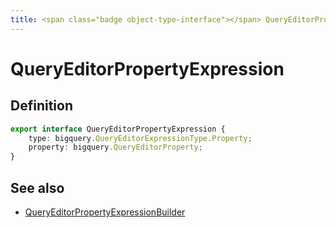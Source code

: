 ```yaml
---
title: <span class="badge object-type-interface"></span> QueryEditorPropertyExpression
---
```

# <span class="badge object-type-interface"></span> QueryEditorPropertyExpression

## Definition

```typescript
export interface QueryEditorPropertyExpression {
	type: bigquery.QueryEditorExpressionType.Property;
	property: bigquery.QueryEditorProperty;
}

```
## See also

 * <span class="badge builder"></span> [QueryEditorPropertyExpressionBuilder](./builder-QueryEditorPropertyExpressionBuilder.md)
